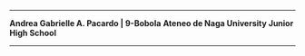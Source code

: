 ---
**Andrea Gabrielle A. Pacardo | 9-Bobola**
**Ateneo de Naga University Junior High School**
***
